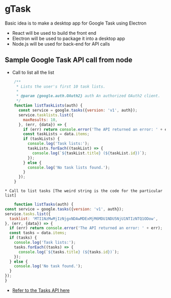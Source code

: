 # gTask
Basic idea is to make a desktop app for Google Task using Electron
  * React will be used to build the front end
  * Electron will be used to package it into a desktop app
  * Node.js will be used for back-end for API calls
## Sample Google Task API call from node
  * Call to list all the list
  ```javascript
      /**
       * Lists the user's first 10 task lists.
       *
       * @param {google.auth.OAuth2} auth An authorized OAuth2 client.
       */
      function listTaskLists(auth) {
        const service = google.tasks({version: 'v1', auth});
        service.tasklists.list({
          maxResults: 10,
        }, (err, {data}) => {
          if (err) return console.error('The API returned an error: ' + err);
          const taskLists = data.items;
          if (taskLists) {
            console.log('Task lists:');
            taskLists.forEach((taskList) => {
              console.log(`${taskList.title} (${taskList.id})`);
            });
          } else {
            console.log('No task lists found.');
          }
        });
      }
  ```
  
    * Call to list tasks [The weird string is the code for the particular list]
  ```javascript
      function listTasks(auth) {
  const service = google.tasks({version: 'v1', auth});
  service.tasks.list({
    tasklist: 'MTI1NzMwMjIzNjgxNDAwMDExMjM6MDU1NDU5NjU1NTIzNTQ1ODow',
  }, (err, {data}) => {
    if (err) return console.error('The API returned an error: ' + err);
    const tasks = data.items;
    if (tasks) {
      console.log('Task lists:');
      tasks.forEach((tasks) => {
        console.log(`${tasks.title} (${tasks.id})`);
      });
    } else {
      console.log('No task found.');
    }
  });
}
  ```
  
  * [Refer to the Tasks API here](https://developers.google.com/tasks/v1/reference/tasklists/list)
